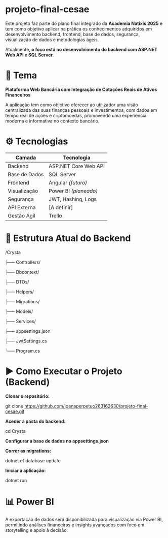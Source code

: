 # projeto-final-cesae

Este projeto faz parte do plano final integrado da **Academia Natixis 2025** e tem como objetivo aplicar na prática os conhecimentos adquiridos em desenvolvimento backend, frontend, base de dados, segurança, visualização de dados e metodologias ágeis.

Atualmente, **o foco está no desenvolvimento do backend com ASP.NET Web API e SQL Server.**

# 📌 Tema
**Plataforma Web Bancária com Integração de Cotações Reais de Ativos Financeiros**

A aplicação tem como objetivo oferecer ao utilizador uma visão centralizada das suas finanças pessoais e investimentos, com dados em tempo real de ações e criptomoedas, promovendo uma experiência moderna e informativa no contexto bancário.

# ⚙️ Tecnologias

| Camada        | Tecnologia            |
| ------------- | --------------------- |
| Backend       | ASP.NET Core Web API  |
| Base de Dados | SQL Server            |
| Frontend      | Angular *(futuro)*    |
| Visualização  | Power BI *(planeado)* |
| Segurança     | JWT, Hashing, Logs    |
| API Externa   | \[A definir]          |
| Gestão Ágil   | Trello                |

# 🧱 Estrutura Atual do Backend 

/Crysta

├── Controllers/

├── Dbcontext/

├── DTOs/

├── Helpers/

├── Migrations/

├── Models/

├── Services/

├── appsettings.json

├── JwtSettings.cs

└── Program.cs

# ▶️ Como Executar o Projeto (Backend)

**Clonar o repositório:**

git clone https://github.com/joanaperpetuo263162630/projeto-final-cesae.git

**Aceder à pasta do backend:**

cd Crysta

**Configurar a base de dados no appsettings.json**

**Correr as migrations:**

dotnet ef database update

**Iniciar a aplicação:**

dotnet run

# 📊 Power BI
A exportação de dados será disponibilizada para visualização via Power BI, permitindo análises financeiras e insights avançados com foco em storytelling e apoio à decisão.

